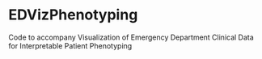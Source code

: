 # EDVizPhenotyping
Code to accompany Visualization of Emergency Department Clinical Data for Interpretable Patient Phenotyping
